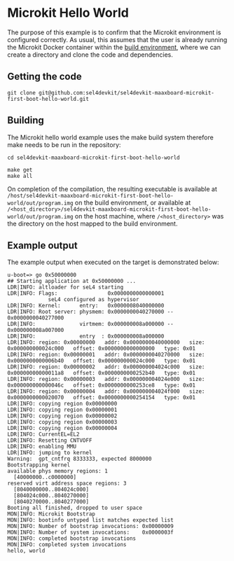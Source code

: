 # Microkit Hello World

The purpose of this example is to confirm that the Microkit environment is configured correctly. As usual, this assumes that the user is already running the Microkit Docker container within the [build environment](../install_and_configure/build_environment_setup.md), where we can create a directory and clone the code and dependencies.

## Getting the code 

```
git clone git@github.com:sel4devkit/sel4devkit-maaxboard-microkit-first-boot-hello-world.git
```

## Building 

The Microkit hello world example uses the make build system therefore make needs to be run in the repository:

```
cd sel4devkit-maaxboard-microkit-first-boot-hello-world
```

```
make get
make all
```

On completion of the compilation, the resulting executable is available at `/host/sel4devkit-maaxboard-microkit-first-boot-hello-world/out/program.img` on the build environment, or available at `/<host_directory>/sel4devkit-maaxboard-microkit-first-boot-hello-world/out/program.img` on the host machine, where `/<host_directory>` was the directory on the host mapped to the build environment.

## Example output 

The example output when executed on the target is demonstrated below:

```
u-boot=> go 0x50000000
## Starting application at 0x50000000 ...
LDR|INFO: altloader for seL4 starting
LDR|INFO: Flags:                0x0000000000000001
             seL4 configured as hypervisor
LDR|INFO: Kernel:      entry:   0x0000008040000000
LDR|INFO: Root server: physmem: 0x0000000040270000 -- 0x0000000040277000
LDR|INFO:              virtmem: 0x000000008a000000 -- 0x000000008a007000
LDR|INFO:              entry  : 0x000000008a000000
LDR|INFO: region: 0x00000000   addr: 0x0000000040000000   size: 0x000000000024c000   offset: 0x0000000000000000   type: 0x01
LDR|INFO: region: 0x00000001   addr: 0x0000000040270000   size: 0x0000000000006b40   offset: 0x000000000024c000   type: 0x01
LDR|INFO: region: 0x00000002   addr: 0x000000004024c000   size: 0x00000000000011a8   offset: 0x0000000000252b40   type: 0x01
LDR|INFO: region: 0x00000003   addr: 0x000000004024e000   size: 0x000000000000046c   offset: 0x0000000000253ce8   type: 0x01
LDR|INFO: region: 0x00000004   addr: 0x000000004024f000   size: 0x0000000000020070   offset: 0x0000000000254154   type: 0x01
LDR|INFO: copying region 0x00000000
LDR|INFO: copying region 0x00000001
LDR|INFO: copying region 0x00000002
LDR|INFO: copying region 0x00000003
LDR|INFO: copying region 0x00000004
LDR|INFO: CurrentEL=EL2
LDR|INFO: Resetting CNTVOFF
LDR|INFO: enabling MMU
LDR|INFO: jumping to kernel
Warning:  gpt_cntfrq 8333333, expected 8000000
Bootstrapping kernel
available phys memory regions: 1
  [40000000..c0000000]
reserved virt address space regions: 3
  [8040000000..804024c000]
  [804024c000..8040270000]
  [8040270000..8040277000]
Booting all finished, dropped to user space
MON|INFO: Microkit Bootstrap
MON|INFO: bootinfo untyped list matches expected list
MON|INFO: Number of bootstrap invocations: 0x00000009
MON|INFO: Number of system invocations:    0x0000003f
MON|INFO: completed bootstrap invocations
MON|INFO: completed system invocations
hello, world
```

